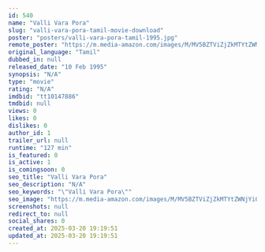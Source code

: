 ```yaml
---
id: 540
name: "Valli Vara Pora"
slug: "valli-vara-pora-tamil-movie-download"
poster: "posters/valli-vara-pora-tamil-1995.jpg"
remote_poster: "https://m.media-amazon.com/images/M/MV5BZTViZjZkMTYtZWNjYi00ZjFjLTk3MTAtZGNiNDYwMmUxNzE2XkEyXkFqcGdeQXVyNTM3MDMyMDQ@._V1_SX300.jpg"
original_language: "Tamil"
dubbed_in: null
released_date: "10 Feb 1995"
synopsis: "N/A"
type: "movie"
rating: "N/A"
imdbid: "tt10147886"
tmdbid: null
views: 0
likes: 0
dislikes: 0
author_id: 1
trailer_url: null
runtime: "127 min"
is_featured: 0
is_active: 1
is_comingsoon: 0
seo_title: "Valli Vara Pora"
seo_description: "N/A"
seo_keywords: "\"Valli Vara Pora\""
seo_image: "https://m.media-amazon.com/images/M/MV5BZTViZjZkMTYtZWNjYi00ZjFjLTk3MTAtZGNiNDYwMmUxNzE2XkEyXkFqcGdeQXVyNTM3MDMyMDQ@._V1_SX300.jpg"
screenshots: null
redirect_to: null
social_shares: 0
created_at: 2025-03-20 19:19:51
updated_at: 2025-03-20 19:19:51
---
```


